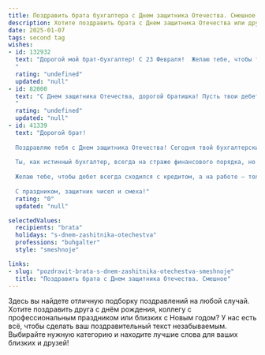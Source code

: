 ```yaml
---
title: Поздравить брата бухгалтера с Днем защитника Отечества. Смешное
description: Хотите поздравить брата с Днем защитника Отечества или другим праздником? Наш ИИ создаст незабываемое поздравление, а вы обязательно выделитесь среди других.  
date: 2025-01-07
tags: second tag
wishes:
- id: 132932
  text: "Дорогой мой брат-бухгалтер! С 23 Февраля!  Желаю тебе, чтобы твои дебетовые счета всегда радовали, а кредитовые – стремились к нулю! Пусть твой баланс жизни будет всегда положителен, а стресс – только от подсчёта огромных (от счастья, разумеется!) сумм!  Короче, будь круче любого танка, но всё же береги нервы – они дороже золота!
  "
  rating: "undefined"
  updated: "null"
- id: 82000
  text: "С Днем защитника Отечества, дорогой братишка! Пусть твои дебет с кредитом всегда сходятся, а баланс жизни  - всегда в плюсе! 🎉😂
  "
  rating: "undefined"
  updated: "null"
- id: 41339
  text: "Дорогой брат!
  
  Поздравляю тебя с Днем защитника Отечества! Сегодня твой бухгалтерский калькулятор может отдыхать — пора взять в руки настоящий «космический» расчет и «защитить» свою любимую диванную позицию!
  
  Ты, как истинный бухгалтер, всегда на страже финансового порядка, но помни: иногда стоит защитить не только отчеты, но и свою свободу от налогов... на повседневные заботы!
  
  Желаю тебе, чтобы дебет всегда сходился с кредитом, а на работе – только секретарши с бесконечными запасами кофе и улыбками в начале каждого месяца. Пусть твоя жизнь будет такой же сбалансированной, как идеальная бухгалтерская ведомость, а над головами кружат лишь радостные мысли, не подлежащие проверке!
  
  С праздником, защитник чисел и смеха!"
  rating: "0"
  updated: "null"

selectedValues:
  recipients: "brata"
  holidays: "s-dnem-zashitnika-otechestva"
  professions: "buhgalter"
  style: "smeshnoje"

links:
- slug: "pozdravit-brata-s-dnem-zashitnika-otechestva-smeshnoje"
  title: "Поздравить брата с Днем защитника Отечества. Смешное"
---
```


Здесь вы найдете отличную подборку поздравлений на любой случай. 
Хотите поздравить друга с днём рождения, коллегу с профессиональным праздником или близких с Новым годом? У нас есть всё, чтобы сделать ваш поздравительный текст незабываемым. Выбирайте нужную категорию и находите лучшие слова для ваших близких и друзей!
